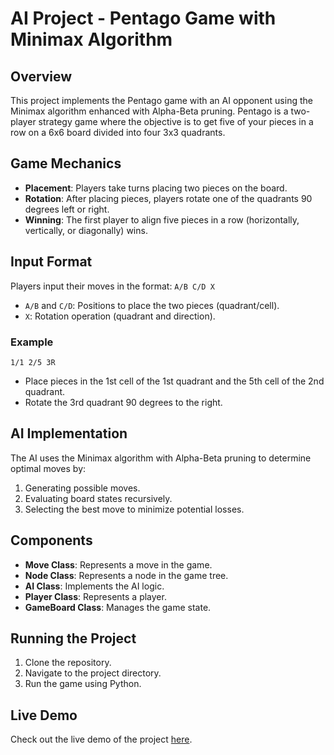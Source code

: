 # AI Project - Pentago Game with Minimax Algorithm

## Overview
This project implements the Pentago game with an AI opponent using the Minimax algorithm enhanced with Alpha-Beta pruning. Pentago is a two-player strategy game where the objective is to get five of your pieces in a row on a 6x6 board divided into four 3x3 quadrants.

## Game Mechanics
- **Placement**: Players take turns placing two pieces on the board.
- **Rotation**: After placing pieces, players rotate one of the quadrants 90 degrees left or right.
- **Winning**: The first player to align five pieces in a row (horizontally, vertically, or diagonally) wins.

## Input Format
Players input their moves in the format: `A/B C/D X`
- `A/B` and `C/D`: Positions to place the two pieces (quadrant/cell).
- `X`: Rotation operation (quadrant and direction).

### Example
`1/1 2/5 3R`
- Place pieces in the 1st cell of the 1st quadrant and the 5th cell of the 2nd quadrant.
- Rotate the 3rd quadrant 90 degrees to the right.

## AI Implementation
The AI uses the Minimax algorithm with Alpha-Beta pruning to determine optimal moves by:
1. Generating possible moves.
2. Evaluating board states recursively.
3. Selecting the best move to minimize potential losses.

## Components
- **Move Class**: Represents a move in the game.
- **Node Class**: Represents a node in the game tree.
- **AI Class**: Implements the AI logic.
- **Player Class**: Represents a player.
- **GameBoard Class**: Manages the game state.

## Running the Project
1. Clone the repository.
2. Navigate to the project directory.
3. Run the game using Python.

## Live Demo
Check out the live demo of the project [here](https://kiana8181.github.io/AI-Project-Minimax-Algorithm-/).
